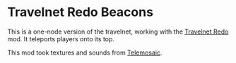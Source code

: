 # Travelnet Redo Beacons

This is a one-node version of the travelnet, working with the [Travelnet Redo](https://content.minetest.net/packages/Emojiminetest/travelnet_redo/) mod. It teleports players onto its top.

This mod took textures and sounds from [Telemosaic](https://content.minetest.net/packages/mt-mods/telemosaic/).
